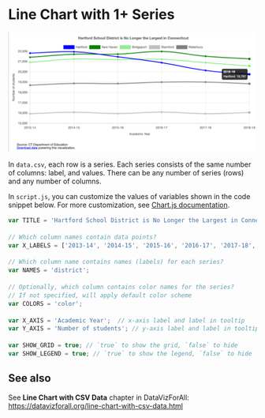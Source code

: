 # Line Chart with 1+ Series

![Line chart with any number of series](../images/line-chart.png)

In `data.csv`, each row is a series. Each series consists of the same number of columns: label,
and values. There can be any number of series (rows) and any number of columns.

In `script.js`, you can customize the values of variables shown in the code snippet below. For more customization, see [Chart.js documentation](https://www.chartjs.org/docs/latest/).

```javascript
var TITLE = 'Hartford School District is No Longer the Largest in Connecticut';

// Which column names contain data points?
var X_LABELS = ['2013-14', '2014-15', '2015-16', '2016-17', '2017-18', '2018-19'];

// Which column name contains names (labels) for each series?
var NAMES = 'district';

// Optionally, which column contains color names for the series?
// If not specified, will apply default color scheme
var COLORS = 'color';

var X_AXIS = 'Academic Year';  // x-axis label and label in tooltip
var Y_AXIS = 'Number of students'; // y-axis label and label in tooltip

var SHOW_GRID = true; // `true` to show the grid, `false` to hide
var SHOW_LEGEND = true; // `true` to show the legend, `false` to hide
```

## See also
See **Line Chart with CSV Data** chapter in DataVizForAll: https://datavizforall.org/line-chart-with-csv-data.html